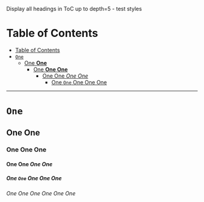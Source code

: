 Display all headings in ToC up to depth=5 - test styles

# Table of Contents

<!-- !toc (level=5) -->

* [Table of Contents](#table-of-contents)
* [`One`](#-one-)
  * [One **One**](#one-one-)
    * [One __One One__](#one-__one-one__)
      * [One One _One_ *One*](#one-one-_one_-one-)
        * [One `One` One One One](#one-one-one-one-one)

<!-- toc! -->

----

# `One`

## One **One**

### One __One One__

#### One One _One_ *One*

##### One `One` One One One

###### One One One One One One

